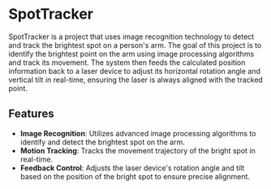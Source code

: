 # SpotTracker

SpotTracker is a project that uses image recognition technology to detect and track the brightest spot on a person's arm. The goal of this project is to identify the brightest point on the arm using image processing algorithms and track its movement. The system then feeds the calculated position information back to a laser device to adjust its horizontal rotation angle and vertical tilt in real-time, ensuring the laser is always aligned with the tracked point.

## Features
- **Image Recognition**: Utilizes advanced image processing algorithms to identify and detect the brightest spot on the arm.
- **Motion Tracking**: Tracks the movement trajectory of the bright spot in real-time.
- **Feedback Control**: Adjusts the laser device's rotation angle and tilt based on the position of the bright spot to ensure precise alignment.
